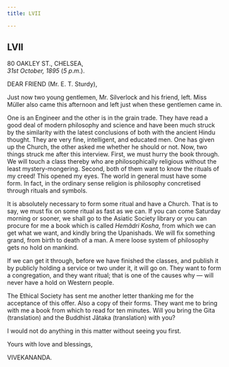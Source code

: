 ```yaml
---
title: LVII

---
```





  

  


## LVII

80 OAKLEY ST., CHELSEA,  
*31st October, 1895* (*5 p*.*m*.).

DEAR FRIEND (Mr. E. T. Sturdy),

Just now two young gentlemen, Mr. Silverlock and his friend, left. Miss
Müller also came this afternoon and left just when these gentlemen came
in.

One is an Engineer and the other is in the grain trade. They have read a
good deal of modern philosophy and science and have been much struck by
the similarity with the latest conclusions of both with the ancient
Hindu thought. They are very fine, intelligent, and educated men. One
has given up the Church, the other asked me whether he should or not.
Now, two things struck me after this interview. First, we must hurry the
book through. We will touch a class thereby who are philosophically
religious without the least mystery-mongering. Second, both of them want
to know the rituals of my creed! This opened my eyes. The world in
general must have some form. In fact, in the ordinary sense religion is
philosophy concretised through rituals and symbols.

It is absolutely necessary to form some ritual and have a Church. That
is to say, we must fix on some ritual as fast as we can. If you can come
Saturday morning or sooner, we shall go to the Asiatic Society library
or you can procure for me a book which is called *Hemâdri Kosha*, from
which we can get what we want, and kindly bring the Upanishads. We will
fix something grand, from birth to death of a man. A mere loose system
of philosophy gets no hold on mankind.

If we can get it through, before we have finished the classes, and
publish it by publicly holding a service or two under it, it will go on.
They want to form a congregation, and they want ritual; that is one of
the causes why — will never have a hold on Western people.

The Ethical Society has sent me another letter thanking me for the
acceptance of this offer. Also a copy of their forms. They want me to
bring with me a book from which to read for ten minutes. Will you bring
the Gita (translation) and the Buddhist Jâtaka (translation) with you?

I would not do anything in this matter without seeing you first. 

Yours with love and blessings,

VIVEKANANDA.


